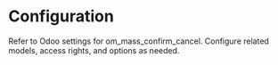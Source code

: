 # Configuration

Refer to Odoo settings for om_mass_confirm_cancel. Configure related models, access rights, and options as needed.
